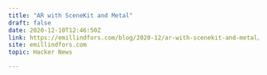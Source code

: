 ```yaml
---
title: "AR with SceneKit and Metal"
draft: false
date: 2020-12-10T12:46:50Z
link: https://emillindfors.com/blog/2020-12/ar-with-scenekit-and-metal/?utm_medium=RSS&utm_source=hune
site: emillindfors.com
topic: Hacker News  

---
```

